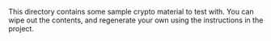 This directory contains some sample crypto material to test with.  You can wipe out the contents, and regenerate your own using the instructions in the project.